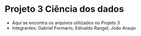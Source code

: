 # Projeto 3 Ciência dos dados
* Aqui se encontra os arquivos utilizados no Projeto 3 
* Integrantes: Gabriel Formario, Edivaldo Rangel, João Araujo
  
